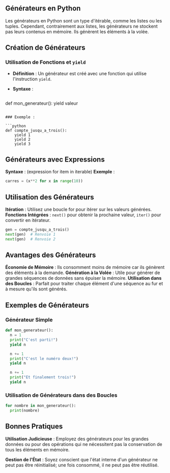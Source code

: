 ## Générateurs en Python

Les générateurs en Python sont un type d'itérable, comme les listes ou les tuples. Cependant, contrairement aux listes, les générateurs ne stockent pas leurs contenus en mémoire. Ils génèrent les éléments à la volée.

## Création de Générateurs

### Utilisation de Fonctions et ```yield```
- **Définition** : Un générateur est créé avec une fonction qui utilise l'instruction ```yield```.
- **Syntaxe** :

  ```python
def mon_generateur():
    yield valeur
```

### Exemple :

```python
def compte_jusqu_a_trois():
    yield 1
    yield 2
    yield 3
```

## Générateurs avec Expressions

**Syntaxe** : (expression for item in iterable)
**Exemple** :

```python
carres = (x**2 for x in range(10))
```

## Utilisation des Générateurs

**Itération** : Utilisez une boucle for pour itérer sur les valeurs générées.
**Fonctions Intégrées** : ```next()``` pour obtenir la prochaine valeur, ```iter()``` pour convertir en itérateur.

```python
gen = compte_jusqu_a_trois()
next(gen)  # Renvoie 1
next(gen)  # Renvoie 2
```

## Avantages des Générateurs

**Économie de Mémoire** : Ils consomment moins de mémoire car ils génèrent des éléments à la demande.
**Génération à la Volée** : Utile pour générer de grandes séquences de données sans épuiser la mémoire.
**Utilisation dans des Boucles** : Parfait pour traiter chaque élément d'une séquence au fur et à mesure qu'ils sont générés.

## Exemples de Générateurs

### Générateur Simple

```python
def mon_generateur():
  n = 1
  print("C'est parti!")
  yield n

  n += 1
  print("C'est le numéro deux!")
  yield n

  n += 1
  print("Et finalement trois!")
  yield n
```

### Utilisation de Générateurs dans des Boucles

```python
for nombre in mon_generateur():
  print(nombre)
```

## Bonnes Pratiques

**Utilisation Judicieuse** : Employez des générateurs pour les grandes données ou pour des opérations qui ne nécessitent pas la conservation de tous les éléments en mémoire.

**Gestion de l'État** : Soyez conscient que l'état interne d'un générateur ne peut pas être réinitialisé; une fois consommé, il ne peut pas être réutilisé.